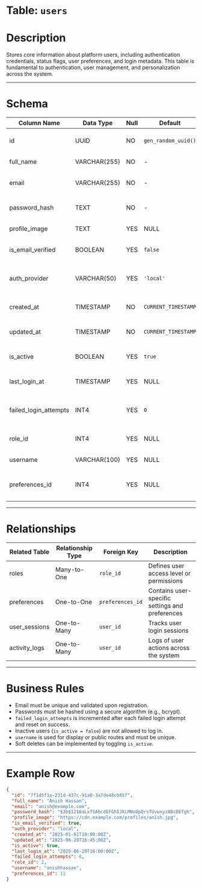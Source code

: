 # Table: `users`

# Description
Stores core information about platform users, including authentication credentials, status flags, user preferences, and login metadata. This table is fundamental to authentication, user management, and personalization across the system.

---

# Schema

| Column Name          | Data Type      | Null | Default              | Constraints         | Description                                                 |
|----------------------|----------------|------|-----------------------|----------------------|-------------------------------------------------------------|
| id                   | UUID           | NO   | `gen_random_uuid()`   | PRIMARY KEY          | Unique identifier for each user                             |
| full_name            | VARCHAR(255)   | NO   | -                     |                      | Full name of the user                                       |
| email                | VARCHAR(255)   | NO   | -                     | UNIQUE               | User's email address, must be unique                        |
| password_hash        | TEXT           | NO   | -                     |                      | Encrypted password hash                                     |
| profile_image        | TEXT           | YES  | NULL                  |                      | URL/path to profile image                                   |
| is_email_verified    | BOOLEAN        | YES  | `false`               |                      | Indicates if email is verified                              |
| auth_provider        | VARCHAR(50)    | YES  | `'local'`             |                      | Authentication source (e.g. `local`, `google`, `github`)    |
| created_at           | TIMESTAMP      | NO   | `CURRENT_TIMESTAMP`   |                      | Timestamp of account creation                               |
| updated_at           | TIMESTAMP      | NO   | `CURRENT_TIMESTAMP`   |                      | Last profile update timestamp                               |
| is_active            | BOOLEAN        | YES  | `true`                |                      | Whether the account is active                               |
| last_login_at        | TIMESTAMP      | YES  | NULL                  |                      | Last successful login time                                  |
| failed_login_attempts| INT4           | YES  | `0`                   |                      | Count of consecutive failed login attempts                  |
| role_id              | INT4           | YES  | NULL                  | FOREIGN KEY (roles)  | User's role (admin, user, etc.)                             |
| username             | VARCHAR(100)   | YES  | NULL                  | UNIQUE               | Unique public username                                      |
| preferences_id       | INT4           | YES  | NULL                  | FOREIGN KEY          | ID linking to user preference settings                      |

---

#  Relationships

| Related Table     | Relationship Type | Foreign Key         | Description                                           |
|-------------------|-------------------|----------------------|-------------------------------------------------------|
| roles             | Many-to-One       | `role_id`            | Defines user access level or permissions              |
| preferences       | One-to-One        | `preferences_id`     | Contains user-specific settings and preferences       |
| user_sessions     | One-to-Many       | `user_id`            | Tracks user login sessions                            |
| activity_logs     | One-to-Many       | `user_id`            | Logs of user actions across the system                |

---

#  Business Rules

- Email must be unique and validated upon registration.
- Passwords must be hashed using a secure algorithm (e.g., bcrypt).
- `failed_login_attempts` is incremented after each failed login attempt and reset on success.
- Inactive users (`is_active = false`) are not allowed to log in.
- `username` is used for display or public routes and must be unique.
- Soft deletes can be implemented by toggling `is_active`.

---

# Example Row

```json
{
  "id": "7f1d5f1a-231d-437c-91a0-3a7de48cb85f",
  "full_name": "Anish Hassan",
  "email": "anish@example.com",
  "password_hash": "$2b$12$6aLxfSAbcdEFGhIJkLMNoOpQrsTUvwxyzABcDEfgh",
  "profile_image": "https://cdn.example.com/profiles/anish.jpg",
  "is_email_verified": true,
  "auth_provider": "local",
  "created_at": "2025-01-01T10:00:00Z",
  "updated_at": "2025-06-20T16:45:00Z",
  "is_active": true,
  "last_login_at": "2025-06-20T16:00:00Z",
  "failed_login_attempts": 0,
  "role_id": 2,
  "username": "anishhassan",
  "preferences_id": 11
}
